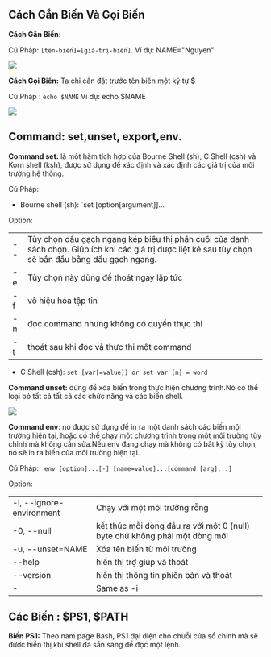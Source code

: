 ## Cách Gắn Biến Và Gọi Biến

**Cách Gắn Biến**: 

Cú Pháp: `[tên-biến]=[giá-trị-biến]`. Ví dụ: NAME="Nguyen"

<img src="https://i.imgur.com/jVONNuz.png">

**Cách Gọi Biến:** Ta chỉ cần đặt trước tên biến  một ký tự $

Cú Pháp : `echo $NAME` Ví dụ: echo $NAME

<img src="https://i.imgur.com/5j27YJF.png">

## Command: set,unset, export,env.

**Command set:** là một hàm tích hợp của Bourne Shell (sh), C Shell (csh) và Korn shell (ksh), được sử dụng để xác định và xác định các giá trị của môi trường hệ thống.

Cú Pháp: 
- Bourne shell (sh): `set [option[argument]]...

Option:

|   |    |
|---|----|
| -- | Tùy chọn dấu gạch ngang kép biểu thị phần cuối của danh sách chọn. Giúp ích khi các giá trị được liệt kê sau tùy chọn sẽ bắn đầu bằng dấu gạch ngang.|
| -e | Tùy chọn này dùng để thoát ngay lập tức|
|-f| vô hiệu hóa tập tin|
|-n| đọc command nhưng không có quyền thực thi|
|-t| thoát sau khi đọc và thực thi một command|

- C Shell (csh): `set [var[=value]] or set var [n] = word`

**Command unset:** dùng để xóa biến trong thực hiện chương trình.Nó có thể loại bỏ tất cả tất cả các chức năng và các biến shell.

<img src="https://i.imgur.com/FQqHP8E.png">

**Command env**: nó được sử dụng để in ra một danh sách các biến mội trường hiện tại, hoặc có thể chạy một chương trình trong một môi trường tùy chỉnh mà không cần sửa.Nếu env đang chạy mà không có bất kỳ tùy chọn, nó sẽ in ra biến của môi trường hiện tại.

Cú Pháp: ` env [option]...[-] [name=value]...[command [arg]...]`

Option:

|   |    |
|---|----|
| -i, --ignore-environment|Chạy với một môi trường rỗng|
|-0, --null| kết thúc mỗi dòng đầu ra với một 0 (null) byte chứ không phải một dòng mới|
|-u, --unset=NAME|Xóa tên biến từ môi trường|
|--help| hiển thị trợ giúp và thoát|
|--version| hiển thị thông tin phiên bản và thoát|
|-| Same as -i|

## Các Biến : $PS1, $PATH

**Biến PS1:** Theo nam page Bash, PS1 đại diện cho chuỗi cửa sổ chính mà sẽ được hiển thị khi shell đã sẵn sàng để đọc một lệnh.



